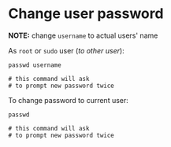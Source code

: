 Change user password
======

__NOTE:__ change `username` to actual users' name

As `root` or `sudo` user (*to other user*):
```shell
passwd username

# this command will ask
# to prompt new password twice
```

To change password to current user:
```shell
passwd

# this command will ask
# to prompt new password twice
```
